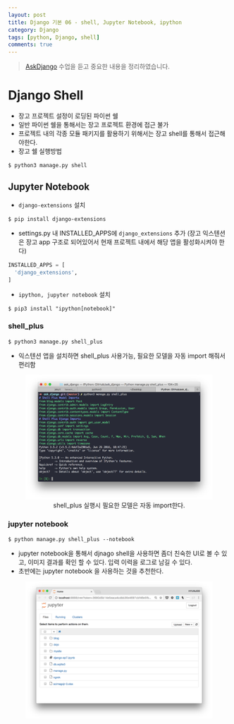 ```yaml
---
layout: post
title: Django 기본 06 - shell, Jupyter Notebook, ipython
category: Django
tags: [python, Django, shell]
comments: true
---
```

> [AskDjango](https://nomade.kr/vod/django) 수업을 듣고 중요한 내용을 정리하였습니다.

# Django Shell
- 장고 프로젝트 설정이 로딩된 파이썬 쉘
- 일반 파이썬 쉘을 통해서는 장고 프로젝트 환경에 접근 불가
- 프로젝트 내의 각종 모듈 패키지를 활용하기 위해서는 장고 shell를 통해서 접근해야한다.
- 장고 쉘 실행방법
```shell
$ python3 manage.py shell
```

## Jupyter Notebook
- `django-extensions` 설치
```shell
$ pip install django-extensions
```
- settings.py 내 INSTALLED_APPS에 `django_extensions` 추가 (장고 익스텐션은 장고 app 구조로 되어있어서 현재 프로젝트 내에서 해당 앱을 활성화시켜야 한다)
```python
INSTALLED_APPS = [
  'django_extensions',
]
```
- `ipython, jupyter notebook` 설치
```shell
$ pip3 install "ipython[notebook]"
```

### shell_plus
```shell
$ python3 manage.py shell_plus
```
- 익스텐션 앱을 설치하면 shell_plus 사용가능, 필요한 모델을 자동 import 해줘서 편리함

<center>
 <figure>
 <img src="/assets/post-img/django/shell_plus.png" alt="views">
 <figcaption>shell_plus 실행시 필요한 모델은 자동 import한다.</figcaption>
 </figure>
 </center>

### jupyter notebook
```shell
$ python manage.py shell_plus --notebook
```
- jupyter notebook을 통해서 djnago shell을 사용하면 좀더 친숙한 UI로 볼 수 있고, 이미지 결과를 확인 할 수 있다. 입력 이력을 로그로 남길 수 있다.
- 초반에는 jupyter notebook 을 사용하는 것을 추천한다.

<center>
 <figure>
 <img src="/assets/post-img/django/jupyter_notebook.png" alt="views">
 <figcaption></figcaption>
 </figure>
 </center>
